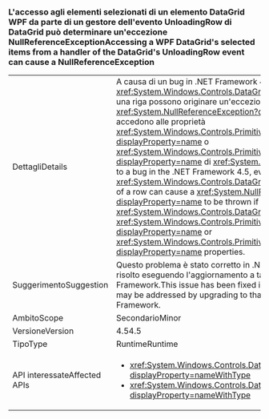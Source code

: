 ### <a name="accessing-a-wpf-datagrids-selected-items-from-a-handler-of-the-datagrids-unloadingrow-event-can-cause-a-nullreferenceexception"></a><span data-ttu-id="4feb0-101">L'accesso agli elementi selezionati di un elemento DataGrid WPF da parte di un gestore dell'evento UnloadingRow di DataGrid può determinare un'eccezione NullReferenceException</span><span class="sxs-lookup"><span data-stu-id="4feb0-101">Accessing a WPF DataGrid's selected items from a handler of the DataGrid's UnloadingRow event can cause a NullReferenceException</span></span>

|   |   |
|---|---|
|<span data-ttu-id="4feb0-102">Dettagli</span><span class="sxs-lookup"><span data-stu-id="4feb0-102">Details</span></span>|<span data-ttu-id="4feb0-103">A causa di un bug in .NET Framework 4.5, i gestori eventi per gli eventi <xref:System.Windows.Controls.DataGrid> che includono la rimozione di una riga possono originare un'eccezione <xref:System.NullReferenceException?displayProperty=name> se accedono alle proprietà <xref:System.Windows.Controls.Primitives.Selector.SelectedItem?displayProperty=name> o <xref:System.Windows.Controls.Primitives.MultiSelector.SelectedItems?displayProperty=name> di <xref:System.Windows.Controls.DataGrid>.</span><span class="sxs-lookup"><span data-stu-id="4feb0-103">Due to a bug in the .NET Framework 4.5, event handlers for <xref:System.Windows.Controls.DataGrid> events involving the removal of a row can cause a <xref:System.NullReferenceException?displayProperty=name> to be thrown if they access the <xref:System.Windows.Controls.DataGrid>'s <xref:System.Windows.Controls.Primitives.Selector.SelectedItem?displayProperty=name> or <xref:System.Windows.Controls.Primitives.MultiSelector.SelectedItems?displayProperty=name> properties.</span></span>|
|<span data-ttu-id="4feb0-104">Suggerimento</span><span class="sxs-lookup"><span data-stu-id="4feb0-104">Suggestion</span></span>|<span data-ttu-id="4feb0-105">Questo problema è stato corretto in .NET Framework 4.6 e può essere risolto eseguendo l'aggiornamento a tale versione di .NET Framework.</span><span class="sxs-lookup"><span data-stu-id="4feb0-105">This issue has been fixed in the .NET Framework 4.6 and may be addressed by upgrading to that version of the .NET Framework.</span></span>|
|<span data-ttu-id="4feb0-106">Ambito</span><span class="sxs-lookup"><span data-stu-id="4feb0-106">Scope</span></span>|<span data-ttu-id="4feb0-107">Secondario</span><span class="sxs-lookup"><span data-stu-id="4feb0-107">Minor</span></span>|
|<span data-ttu-id="4feb0-108">Versione</span><span class="sxs-lookup"><span data-stu-id="4feb0-108">Version</span></span>|<span data-ttu-id="4feb0-109">4.5</span><span class="sxs-lookup"><span data-stu-id="4feb0-109">4.5</span></span>|
|<span data-ttu-id="4feb0-110">Tipo</span><span class="sxs-lookup"><span data-stu-id="4feb0-110">Type</span></span>|<span data-ttu-id="4feb0-111">Runtime</span><span class="sxs-lookup"><span data-stu-id="4feb0-111">Runtime</span></span>|
|<span data-ttu-id="4feb0-112">API interessate</span><span class="sxs-lookup"><span data-stu-id="4feb0-112">Affected APIs</span></span>|<ul><li><xref:System.Windows.Controls.DataGrid.UnloadingRow?displayProperty=nameWithType></li><li><xref:System.Windows.Controls.DataGrid.UnloadingRowDetails?displayProperty=nameWithType></li></ul>|

